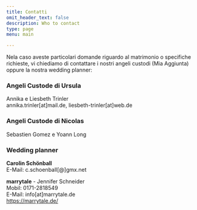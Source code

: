 ```yaml
---
title: Contatti
omit_header_text: false
description: Who to contact
type: page
menu: main

---
```


Nela caso aveste particolari domande riguardo al matrimonio o specifiche richieste, vi chiediamo di contattare i nostri angeli custodi (Mia Aggiunta) oppure la nostra wedding planner:

### Angeli Custode di Ursula  
Annika e Liesbeth Trinler<br>
annika.trinler[at]mail.de, liesbeth-trinler[at]web.de

### Angeli Custode di Nicolas
Sebastien Gomez e Yoann Long

### Wedding planner

**Carolin Schönball**<br>
E-Mail: c.schoenball[@]gmx.net<br>

**marrytale** - Jennifer Schneider<br>
Mobil: 0171-2818549<br>
E-Mail: info[at]marrytale.de<br>
https://marrytale.de/
